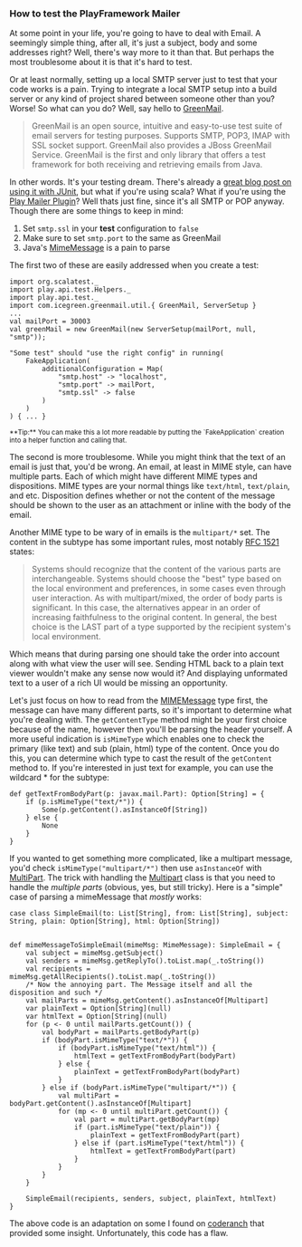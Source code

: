 ### How to test the PlayFramework Mailer

At some point in your life, you're going to have to deal with Email. A 
seemingly simple thing, after all, it's just a subject, body and some 
addresses right? Well, there's way more to it than that. But perhaps the 
most troublesome about it is that it's hard to test.

Or at least normally, setting up a local SMTP server just to test that 
your code works is a pain. Trying to integrate a local SMTP setup into 
a build server or any kind of project shared between someone other than 
you? Worse! So what can you do? Well, say hello to [GreenMail]. 

>GreenMail is an open source, intuitive and easy-to-use test suite of email servers for testing purposes. Supports SMTP, POP3, IMAP with SSL socket support. GreenMail also provides a JBoss GreenMail Service. GreenMail is the first and only library that offers a test framework for both receiving and retrieving emails from Java.

In other words. It's your testing dream. There's already a [great blog 
post on using it with JUnit], but what if you're using scala? What if 
you're using the [Play Mailer Plugin]? Well thats just fine, since it's 
all SMTP or POP anyway. Though there are some things to keep in mind:

1. Set `smtp.ssl` in your **test** configuration to `false`
2. Make sure to set `smtp.port` to the same as GreenMail
3. Java's [MimeMessage] is a pain to parse 

The first two of these are easily addressed when you create a test: 

	import org.scalatest._
	import play.api.test.Helpers._
	import play.api.test._
	import com.icegreen.greenmail.util.{ GreenMail, ServerSetup }
	...
	val mailPort = 30003
	val greenMail = new GreenMail(new ServerSetup(mailPort, null, "smtp"));

	"Some test" should "use the right config" in running(		
		FakeApplication(
			additionalConfiguration = Map(
				"smtp.host" -> "localhost",
				"smtp.port" -> mailPort,
				"smtp.ssl" -> false
			)
		)
	) { ... }


<small>
**Tip:** You can make this a lot more readable by putting the 
`FakeApplication` creation into a helper function and calling that.
</small>

The second is more troublesome. While you might think that the text of 
an email is just that, you'd be wrong. An email, at least in MIME style,
can have multiple parts. Each of which might have different MIME types 
and dispositions. MIME types are your normal things like `text/html`, 
`text/plain`, and etc. Disposition defines whether or not the content 
of the message should be shown to the user as an attachment or inline 
with the body of the email. 

Another MIME type to be wary of in emails is the `multipart/*` set. The 
content in the subtype has some important rules, most notably [RFC 1521]
states:

>Systems should recognize that the content of the various parts are interchangeable. Systems should choose the "best" type based on the local environment and preferences, in some cases even through user interaction. As with multipart/mixed, the order of body parts is significant. In this case, the alternatives appear in an order of increasing faithfulness to the original content. In general, the best choice is the LAST part of a type supported by the recipient system's local environment.

Which means that during parsing one should take the order into account 
along with what view the user will see. Sending HTML back to a plain 
text viewer wouldn't make any sense now would it? And displaying 
unformated text to a user of a rich UI would be missing an opportunity.

Let's just focus on how to read from the [MIMEMessage] type first, the 
message can have many different parts, so it's important to determine 
what you're dealing with. The `getContentType` method might be your 
first choice because of the name, however then you'll be parsing the 
header yourself. A more useful indication is `isMimeType` which enables
one to check the primary (like text) and sub (plain, html) type of the content. Once you do this, you can determine which type to cast the 
result of the `getContent` method to. If you're interested in just 
text for example, you can use the wildcard \* for the subtype:

	def getTextFromBodyPart(p: javax.mail.Part): Option[String] = {
		if (p.isMimeType("text/*")) {
			Some(p.getContent().asInstanceOf[String])
		} else {
			None
		}
	}

If you wanted to get something more complicated, like a multipart 
message, you'd check `isMimeType("multipart/*")` then use `asInstanceOf` 
with [MultiPart]. The trick with handling the [Multipart] class is that 
you need to handle the _multiple parts_ (obvious, yes, but still tricky).
Here is a "simple" case of parsing a mimeMessage that _mostly_ works:

	case class SimpleEmail(to: List[String], from: List[String], subject: String, plain: Option[String], html: Option[String])


	def mimeMessageToSimpleEmail(mimeMsg: MimeMessage): SimpleEmail = {
		val subject = mimeMsg.getSubject()
		val senders = mimeMsg.getReplyTo().toList.map(_.toString())
		val recipients = mimeMsg.getAllRecipients().toList.map(_.toString())
		/* Now the annoying part. The Message itself and all the disposition and such */
		val mailParts = mimeMsg.getContent().asInstanceOf[Multipart]
		var plainText = Option[String](null)
		var htmlText = Option[String](null)
		for (p <- 0 until mailParts.getCount()) {
			val bodyPart = mailParts.getBodyPart(p)
			if (bodyPart.isMimeType("text/*")) {
				if (bodyPart.isMimeType("text/html")) {
					htmlText = getTextFromBodyPart(bodyPart)
				} else {
					plainText = getTextFromBodyPart(bodyPart)
				}
			} else if (bodyPart.isMimeType("multipart/*")) {
				val multiPart = bodyPart.getContent().asInstanceOf[Multipart]
				for (mp <- 0 until multiPart.getCount()) {
					val part = multiPart.getBodyPart(mp)
					if (part.isMimeType("text/plain")) {
						plainText = getTextFromBodyPart(part)
					} else if (part.isMimeType("text/html")) {
						htmlText = getTextFromBodyPart(part)
					}
				}
			}
		}

		SimpleEmail(recipients, senders, subject, plainText, htmlText)
	}

The above code is an adaptation on some I found on [coderanch] that 
provided some insight. Unfortunately, this code has a flaw.


[GreenMail]:https://github.com/greenmail-mail-test/greenmail
[great blog post on using it with JUnit]:http://developer.vz.net/2011/11/08/unit-testing-java-mail-code/
[Play Mailer Plugin]:https://github.com/playframework/play-mailer
[MimeMessage]:https://javamail.java.net/nonav/docs/api/javax/mail/internet/MimeMessage.html
[RFC 1036]:https://www.ietf.org/rfc/rfc1036.txt
[RFC 1521]:http://www.freesoft.org/CIE/RFC/1521/18.htm
[MultiPart]:https://javamail.java.net/nonav/docs/api/javax/mail/Multipart.html
[coderanch]:http://www.coderanch.com/t/597373/java/java/Body-text-javamail-retrieve-email